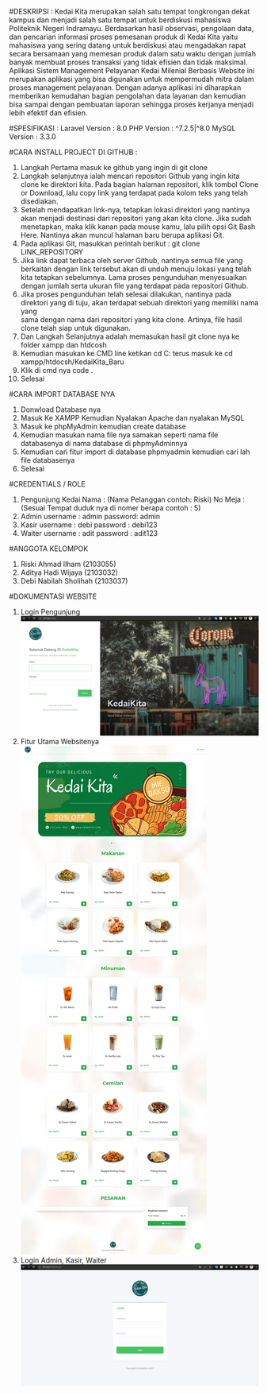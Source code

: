 #DESKRIPSI : 
Kedai Kita merupakan salah satu tempat tongkrongan dekat kampus dan menjadi salah satu tempat untuk berdiskusi mahasiswa Politeknik Negeri Indramayu. Berdasarkan hasil observasi, pengolaan data, dan pencarian informasi proses pemesanan produk di Kedai Kita yaitu mahasiswa yang sering datang untuk berdiskusi atau mengadakan rapat secara bersamaan yang memesan produk dalam satu waktu dengan jumlah banyak membuat proses transaksi yang tidak efisien dan tidak maksimal. Aplikasi Sistem Management Pelayanan Kedai Milenial Berbasis Website ini merupakan aplikasi yang bisa digunakan untuk mempermudah mitra dalam proses management pelayanan. Dengan adanya aplikasi ini diharapkan memberikan kemudahan bagian pengolahan data layanan dan kemudian bisa sampai dengan pembuatan laporan sehingga proses kerjanya menjadi lebih efektif dan efisien.

#SPESIFIKASI :
Laravel Version : 8.0 PHP Version : ^7.2.5|^8.0  MySQL Version : 3.3.0

#CARA INSTALL PROJECT DI GITHUB :
1. Langkah Pertama masuk ke github yang ingin di git clone 
2. Langkah selanjutnya ialah mencari repositori Github yang ingin kita clone ke direktori kita. Pada bagian halaman repositori, klik tombol Clone  
   or Download, lalu copy link yang terdapat pada kolom teks yang telah disediakan.
3. Setelah mendapatkan link-nya, tetapkan lokasi direktori yang nantinya akan menjadi destinasi dari repositori yang akan kita clone. Jika sudah  
   menetapkan, maka klik kanan pada mouse kamu, lalu pilih opsi Git Bash Here. Nantinya akan muncul halaman baru berupa aplikasi Git.
4. Pada aplikasi Git, masukkan perintah berikut : git clone LINK_REPOSITORY
5. Jika link dapat terbaca oleh server Github, nantinya semua file yang berkaitan dengan link tersebut akan di unduh menuju lokasi yang telah kita 
   tetapkan sebelumnya. Lama proses pengunduhan menyesuaikan dengan jumlah serta ukuran file yang terdapat pada repositori Github.
6. Jika proses pengunduhan telah selesai dilakukan, nantinya pada direktori yang di tuju, akan terdapat sebuah direktori yang memiliki nama yang  
   sama dengan nama dari repositori yang kita clone. Artinya, file hasil clone telah siap untuk digunakan.
7. Dan Langkah Selanjutnya adalah memasukan hasil git clone nya ke folder xampp dan htdcosh
8. Kemudian masukan ke CMD line ketikan cd C: terus masuk ke cd xampp/htdocsh/KedaiKita_Baru
9. Klik di cmd nya code .
10. Selesai

#CARA IMPORT DATABASE NYA 
1. Donwload Database nya
2. Masuk Ke XAMPP Kemudian Nyalakan Apache dan nyalakan MySQL
3. Masuk ke phpMyAdmin kemudian create database
4. Kemudian masukan nama file nya samakan seperti nama file databasenya di nama database di phpmyAdminnya
5. Kemudian cari fitur import di database phpmyadmin kemudian cari lah file databasenya
6. Selesai

#CREDENTIALS / ROLE 
1. Pengunjung Kedai Nama : (Nama Pelanggan contoh: Riski) No Meja : (Sesuai Tempat duduk nya di nomer berapa contoh : 5)
1. Admin username : admin password: admin
2. Kasir username : debi password : debi123
3. Waiter username : adit password : adit123 

#ANGGOTA KELOMPOK 
1. Riski Ahmad Ilham     (2103055)  
2. Aditya Hadi Wijaya    (2103032)
3. Debi Nabilah Sholihah (2103037) 

#DOKUMENTASI WEBSITE
1. Login Pengunjung
![alt text](https://github.com/riskiai/Kedai_KitaBaru/blob/main/public/assets/img/login_pengunjung.png?raw=true)
2. Fitur Utama Websitenya 
![alt text](https://github.com/riskiai/Kedai_KitaBaru/blob/main/public/assets/img/Fitur_Utama.png?raw=true)
3. Login Admin, Kasir, Waiter
![alt text](https://github.com/riskiai/Kedai_KitaBaru/blob/main/public/assets/img/login_admin.png?raw=true)



